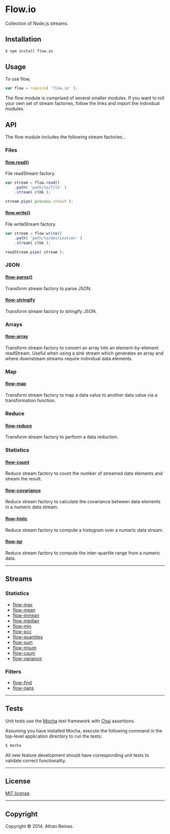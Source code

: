 Flow.io
==========

Collection of Node.js streams.


## Installation

``` bash
$ npm install flow.io
```

## Usage

To use flow,

``` javascript
var flow = require( 'flow.io' );
```

The flow module is comprised of several smaller modules. If you want to roll your own set of stream factories, follow the links and import the individual modules.


## API

The flow module includes the following stream factories...

### Files

#### [flow.read()](https://github.com/flow-io/flow-read)

File readStream factory.

``` javascript
var stream = flow.read()
	.path( 'path/to/file' )
	.stream( clbk );

stream.pipe( process.stdout );
```


#### [flow.write()](https://github.com/flow-io/flow-write)

File writeStream factory.

``` javascript
var stream = flow.write()
	.path( 'path/to/destination' )
	.stream( clbk );

readStream.pipe( stream );
```


### JSON

#### [flow-parse()](https://github.com/flow-io/flow-parse)

Transform stream factory to parse JSON.


#### [flow-stringify](https://github.com/flow-io/flow-stringify)

Transform stream factory to stringify JSON.


### Arrays

#### [flow-array](https://github.com/flow-io/flow-array)

Transform stream factory to convert an array into an element-by-element readStream. Useful when using a sink stream which generates an array and where downstream streams require individual data elements. 


### Map

#### [flow-map](https://github.com/flow-io/flow-map)

Transform stream factory to map a data value to another data value via a transformation function.


### Reduce

#### [flow-reduce](https://github.com/flow-io/flow-reduce)

Transform stream factory to perform a data reduction.


### Statistics

#### [flow-count](https://github.com/flow-io/flow-count)

Reduce stream factory to count the number of streamed data elements and stream the result.


#### [flow-covariance](https://github.com/flow-io/flow-covariance)

Reduce stream factory to calculate the covariance between data elements in a numeric data stream.


#### [flow-histc](https://github.com/flow-io/flow-histc)

Reduce stream factory to compute a histogram over a numeric data stream.


#### [flow-iqr](https://github.com/flow-io/flow-iqr)

Reduce stream factory to compute the inter-quartile range from a numeric data.




---
## Streams


### Statistics

*	[flow-max](https://github.com/flow-io/flow-max)
*	[flow-mean](https://github.com/flow-io/flow-mean)
*	[flow-mmean](https://github.com/flow-io/flow-mmean)
*	[flow-median](https://github.com/flow-io/flow-median)
*	[flow-min](https://github.com/flow-io/flow-min)
*	[flow-pcc](https://github.com/flow-io/flow-pcc)
*	[flow-quantiles](https://github.com/flow-io/flow-quantiles)
*	[flow-sum](https://github.com/flow-io/flow-sum)
*	[flow-msum](https://github.com/flow-io/flow-msum)
*	[flow-csum](https://github.com/flow-io/flow-csum)
*	[flow-variance](https://github.com/flow-io/flow-variance)


### Filters

*	[flow-find](https://github.com/flow-io/flow-find)
*	[flow-nans](https://github.com/flow-io/flow-nans)




---
## Tests

Unit tests use the [Mocha](http://visionmedia.github.io/mocha) test framework with [Chai](http://chaijs.com) assertions.

Assuming you have installed Mocha, execute the following command in the top-level application directory to run the tests:

``` bash
$ mocha
```

All new feature development should have corresponding unit tests to validate correct functionality.


---
## License

[MIT license](http://opensource.org/licenses/MIT). 


---
## Copyright

Copyright &copy; 2014. Athan Reines.
